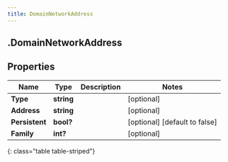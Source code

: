 ```yaml
---
title: DomainNetworkAddress
---
```

## .DomainNetworkAddress

## Properties

|Name | Type | Description | Notes|
|------------ | ------------- | ------------- | -------------|
| **Type** | **string** |  | [optional] |
| **Address** | **string** |  | [optional] |
| **Persistent** | **bool?** |  | [optional] [default to false]|
| **Family** | **int?** |  | [optional] |
{: class="table table-striped"}


